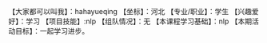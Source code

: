 【大家都可以叫我】：hahayueqing
【坐标】：河北
【专业/职业】：学生
【兴趣爱好】：学习
【项目技能】:nlp
【组队情况】：无
【本课程学习基础】：nlp
【本期活动目标】：一起学习进步。